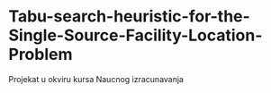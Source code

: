 # Tabu-search-heuristic-for-the-Single-Source-Facility-Location-Problem
Projekat u okviru kursa Naucnog izracunavanja
